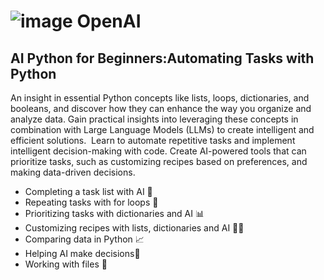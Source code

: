 # ![image](https://github.com/user-attachments/assets/35f315f5-15fb-4236-9f1d-9ee2554b7d56) OpenAI

## AI Python for Beginners:Automating Tasks with Python    
An insight in  essential Python concepts like lists, loops, dictionaries, and booleans, and discover how they can enhance the way you organize and analyze data. Gain practical insights into leveraging these concepts in combination with Large Language Models (LLMs) to create intelligent and efficient solutions.  Learn to automate repetitive tasks and implement intelligent decision-making with code. Create AI-powered tools that can prioritize tasks, such as customizing recipes based on preferences, and making data-driven decisions.

- Completing a task list with AI 📝
- Repeating tasks with for loops 🔄
- Prioritizing tasks with dictionaries and AI 📊 
- Customizing recipes with lists, dictionaries and AI 🧑‍🍳
- Comparing data in Python 📈 
- Helping AI make decisions🤖
- Working with files 📂



